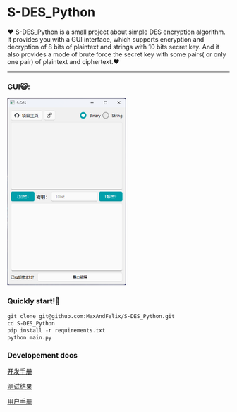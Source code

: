 # S-DES_Python

❤️ S-DES_Python is a small project about simple DES encryption algorithm. It provides you with a GUI interface, which supports encryption and decryption of 8 bits of plaintext and strings with 10 bits secret key. And it also provides a mode of brute force the secret key with some pairs( or only one pair) of plaintext and ciphertext.❤️

****

### GUI😺:

<img src="docs/assets/1.png" alt="Alt text" style="zoom:67%;" />



### Quickly start!🤖

```
git clone git@github.com:MaxAndFelix/S-DES_Python.git
cd S-DES_Python
pip install -r requirements.txt
python main.py
```

### Developement docs

[开发手册](docs/开发手册.md)

[测试结果](docs/测试结果.md)

[用户手册](docs/用户手册.md)
